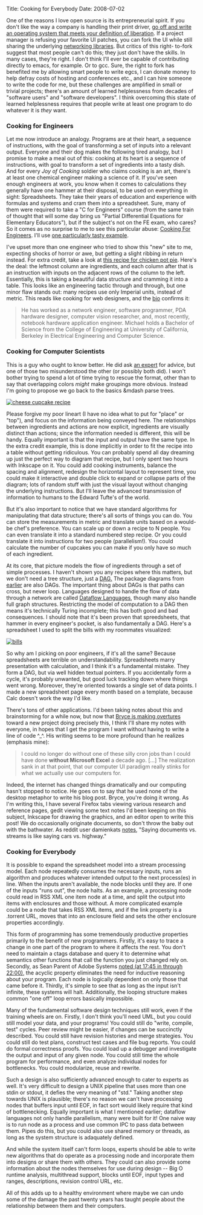 Title: Cooking for Everybody
Date: 2008-07-02

One of the reasons I love open source is its entrepreneurial spirit. If you
don't like the way a company is handling their print driver, [go off and write
an operating system that meets your definition of liberation][1]. If a project
manager is refusing your favorite UI patches, you can fork the UI while still
sharing the underlying [networking libraries][2]. But critics of this right-
to-fork suggest that most people can't do this; they just don't have the
skills. In many cases, they're right. I don't think I'll ever be capable of
contributing directly to emacs, for example. Or to gcc. Sure, the right to
fork has benefited me by allowing smart people to write egcs, I can donate
money to help defray costs of hosting and conferences etc., and I can hire
someone to write the code for me, but these challenges are amplified in small
or trivial projects; there's an amount of learned helplessness from decades of
"software users" and "software developers". I think overcoming this state of
learned helplessness requires that people write at least one program to do
whatever it is _they_ want.

### Cooking for Engineers

Let me now introduce an analogy. Programs are at their heart, a sequence of
instructions, with the goal of transforming a set of inputs into a relevant
output. Everyone and their dog makes the following tired analogy, but I
promise to make a meal out of this: cooking at its heart is a sequence of
instructions, with goal to transform a set of ingredients into a tasty dish.
And for every _Joy of Cooking_ soldier who claims cooking is an art, there's
at least one chemical engineer making a science of it. If you've seen enough
engineers at work, you know when it comes to calculations they generally have
one hammer at their disposal, to be used on everything in sight: Spreadsheets.
They take their years of education and experience with formulas and systems
and cram them into a spreadsheet. Sure, many of them were required to take a
"C for Engineers" course (from the same train of thought that will some day
bring us "Partial Differential Equations for Elementary Educators"), but if
the subject's not on the FE exam, who cares? So it comes as no surprise to me
to see this particular abuse: [Cooking For Engineers][3]. I'll use [one
particularly tasty example][4].

I've upset more than one engineer who tried to show this "new" site to me,
expecting shocks of horror or awe, but getting a slight ribbing in return
instead. For extra credit, take a look at [this recipe for chicken pot
pie][5]. Here's the deal: the leftmost column are ingredients, and each column
after that is an instruction with inputs on the adjacent rows of the column to
the left. Essentially, this is taking a beautiful data structure and cramming
it into a table. This looks like an engineering tactic through and through,
but one minor flaw stands out: many recipes use only Imperial units, instead
of metric. This reads like cooking for web designers, and the [ bio][6]
confirms it:

> He has worked as a network engineer, software programmer, PDA hardware
designer, computer vision researcher, and, most recently, notebook hardware
application engineer. Michael holds a Bachelor of Science from the College of
Engineering at University of California, Berkeley in Electrical Engineering
and Computer Science.

### Cooking for Computer Scientists

This is a guy who ought to know better. He did ask [an expert][7] for advice,
but one of those two misunderstood the other (or possibly both did). I won't
bother trying to spend a lot of time trying to rescue the format, other than
to say that overlapping colors _might_ make groupings more obvious. Instead
I'm going to propose we go back to the basics &mdash parse trees.

[![cheese cupcake recipe][8]][9]

Please forgive my poor lineart (I have no idea what to put for "place" or
"top"), and focus on the information being conveyed here. The relationships
between ingredients and actions are now explicit, ingredients are visually
distinct than actions; since the information needed is different, this will be
handy. Equally important is that the input and output have the same type. In
the extra credit example, this is done implicitly in order to fit the recipe
into a table without getting ridiculous. You can probably spend all day
dreaming up just the perfect way to diagram that recipe, but I only spent two
hours with Inkscape on it. You could add cooking instruments, balance the
spacing and alignment, redesign the horizontal layout to represent time, you
could make it interactive and double click to expand or collapse parts of the
diagram; lots of random stuff with just the visual layout without changing the
underlying instructions. But I'll leave the advanced transmission of
information to humans to the Edward Tufte's of the world.

But it's also important to notice that we have standard algorithms for
manipulating that data structure; there's all sorts of things you can do. You
can store the measurements in metric and translate units based on a would-be
chef's preference. You can scale up or down a recipe to N people. You can even
translate it into a standard numbered step recipe. Or you could translate it
into instructions for two people (parallelism!). You could calculate the
number of cupcakes you can make if you only have so much of each ingredient.

At its core, that picture models the flow of ingredients through a set of
simple processes. I haven't shown you any recipes where this matters, but we
don't need a tree structure, just a [DAG.][10] The package diagrams from
[earlier][11] are also DAGs. The important thing about DAGs is that paths can
cross, but never loop. Languages designed to handle the flow of data through a
network are called [Dataflow Languages][12], though many also handle full
graph structures. Restricting the model of computation to a DAG then means
it's technically Turing incomplete; this has both good and bad consequences. I
should note that it's been proven that spreedsheets, that hammer in every
engineer's pocket, is also fundamentally a DAG. Here's a spreadsheet I used to
split the bills with my roommates visualized:

[![bills][13]][14]

So why am I picking on poor engineers, if it's all the same? Because
spreadsheets are terrible on understandability. Spreadsheets marry
presentation with calculation, and I think it's a fundamental mistake. They
form a DAG, but via well hidden textual pointers. If you accidentally form a
cycle, it's probably unwanted, but good luck tracking down where things went
wrong. Moreover, they're oriented towards a single set of data points. I made
a new spreadsheet page every month based on a template, because Calc doesn't
work the way I'd like.

There's tons of other applications. I'd been taking notes about this and
brainstorming for a while now, but now that [Bryce is making overtures][15]
toward a new project doing precisely this, I think I'll share my notes with
everyone, in hopes that I get the program I want without having to write a
line of code ^_^. His writing seems to be more profound than he realizes
(emphasis mine):

> I could no longer do without one of these silly cron jobs than I could have
done **without Microsoft Excel** a decade ago. [...] The realization sank in
at that point, that our computer UI paradigm really stinks for what we
actually use our computers for.

Indeed, the internet has changed things dramatically and our computing hasn't
stopped to notice. He goes on to say that he used none of the desktop metaphor
to write his blog post. Bryce, you're doing it wrong. As I'm writing this, I
have several Firefox tabs viewing various research and reference pages, gedit
viewing some text notes I'd been keeping on this subject, Inkscape for drawing
the graphics, and an editor open to write this post! We do occasionally
originate documents, so don't throw the baby out with the bathwater. As reddit
user damienkats [notes][16], "Saying documents vs. streams is like saying cars
vs. highway."

### Cooking for Everybody

It is possible to expand the spreadsheet model into a stream processing model.
Each node repeatedly consumes the necessary inputs, runs an algorithm and
produces whatever intended output to the next process(es) in line. When the
inputs aren't available, the node blocks until they are. If one of the inputs
"runs out", the node halts. As an example, a processing node could read in RSS
XML one item node at a time, and split the output into items with enclosures
and those without. A more complicated example could be a node that takes RSS
XML items, and if the link property is a .torrent URL, moves that into an
enclosure field and sets the other enclosure properties accordingly.

This form of programming has some tremendously productive properties primarily
to the benefit of new programmers. Firstly, it's easy to trace a change in one
part of the program to where it affects the rest. You don't need to maintain a
ctags database and query it to determine what semantics other functions that
call the function you just changed rely on. Secondly, as Sean Parent of Adobe
Systems [noted (at 17:45 in through 22:00)][17], the acyclic property
eliminates the need for inductive reasoning about your program. Each node is
logically dependent on only those that came before it. Thirdly, it's simple to
see that as long as the input isn't infinite, these systems will halt.
Additionally, the looping structure makes common "one off" loop errors
basically impossible.

Many of the fundamental software design techniques still work, even if the
training wheels are on. Firstly, I don't think you'll need UML, but you could
still model your data, and your programs! You could still do "write, compile,
test" cycles. Peer review might be easier, if changes can be succinctly
described. You could still have revision histories and merge strategies. You
could still do test plans, construct test cases and file bug reports. You
could do formal correctness proofs. You could load up a debugger and
investigate the output and input of any given node. You could still time the
whole program for performance, and even analyze individual nodes for
bottlenecks. You could modularize, reuse and rewrite.

Such a design is also sufficiently advanced enough to cater to experts as
well. It's very difficult to design a UNIX pipeline that uses more than one
stdin or stdout, it defies the very meaning of "std." Taking another step
towards UNIX is plausible; there's no reason we can't have processing nodes
that buffers input until EOF, in fact sort would likely require that kind of
bottlenecking. Equally important is what I mentioned earlier; dataflow
languages not only handle parallelism, many were built for it! One naive way
is to run node as a process and use common IPC to pass data between them.
Pipes do this, but you could also use shared memory or threads, as long as the
system structure is adaquately defined.

And while the system itself can't form loops, experts should be able to write
new algorithms that do operate as a processing node and incorporate them into
designs or share them with others. They could can also provide some
information about the nodes themselves for use during design -- Big O runtime
analysis, multithread support, blocks until EOF, input types and ranges,
descriptions, revision control URL, etc.

All of this adds up to a healthy environment where maybe we can undo some of
the damage the past twenty years has taught people about the relationship
between them and their computers.

   [1]: http://www.gnu.org/gnu/gnu-history.html

   [2]: http://developer.pidgin.im/wiki/WhatIsLibpurple

   [3]: http://www.cookingforengineers.com/

   [4]: http://www.cookingforengineers.com/recipe/181/Cheesecake-Cupcakes

   [5]: http://www.cookingforengineers.com/recipe/42/Traditional-Chicken-Pot-Pie/trn

   [6]: http://www.cookingforengineers.com/article/138/About-Cooking-For-Engineers

   [7]: http://www.orthogonalthought.com/blog/index.php/2007/07/tufte/

   [8]: http://farm4.static.flickr.com/3161/2619872079_25dd4c5036_o.png

   [9]: http://www.flickr.com/photos/jldugger/2619872079/ (cupcake by jld5445, on Flickr)

   [10]: http://en.wikipedia.org/wiki/Directed_acyclic_graph

   [11]: //www.pwnguin.net/the-popular-emergence-of-apt-git.html

   [12]: http://en.wikipedia.org/wiki/Dataflow_programming#Languages

   [13]: http://farm4.static.flickr.com/3284/2619872075_fed5a76a48_o.png

   [14]: http://www.flickr.com/photos/jldugger/2619872075/ (bills by jld5445, on Flickr)

   [15]: http://bryceharrington.org/drupal/docs_vs_streams

   [16]: http://www.reddit.com/info/6owbv/comments/c04h2wb

   [17]: http://www.youtube.com/watch?v=4moyKUHApq4

